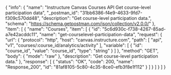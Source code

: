 {
  "info": {
    "name": "Instructure Canvas Courses API Get course-level participation data",
    "_postman_id": "31bb6386-f4e9-4633-9fd7-f309c570dd48",
    "description": "Get course-level participation data.",
    "schema": "https://schema.getpostman.com/json/collection/v2.0.0/"
  },
  "item": [
    {
      "name": "Courses",
      "item": [
        {
          "id": "5c6d930c-f738-4267-85ad-a7e42acddc11",
          "name": "get-courselevel-participation-data",
          "request": {
            "url": {
              "protocol": "http",
              "host": "canvas.instructure.com",
              "path": [
                "api",
                "v1",
                "courses/:course_id/analytics/activity"
              ],
              "variable": [
                {
                  "id": "course_id",
                  "value": "course_id",
                  "type": "string"
                }
              ]
            },
            "method": "GET",
            "body": {
              "mode": "raw"
            },
            "description": "Get course-level participation data."
          },
          "response": [
            {
              "status": "OK",
              "code": 200,
              "name": "Response_200",
              "id": "81af8105-5c80-4c35-8ce0-efb3f8e1f112"
            }
          ]
        }
      ]
    }
  ]
}